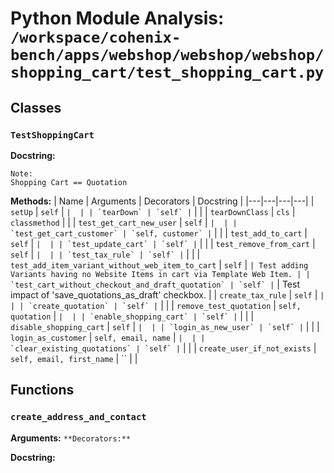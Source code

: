 # Python Module Analysis: `/workspace/cohenix-bench/apps/webshop/webshop/webshop/shopping_cart/test_shopping_cart.py`

## Classes

### `TestShoppingCart`


**Docstring:**
```
Note:
Shopping Cart == Quotation
```

**Methods:**
| Name | Arguments | Decorators | Docstring |
|---|---|---|---|
| `setUp` | `self` | `` |  |
| `tearDown` | `self` | `` |  |
| `tearDownClass` | `cls` | `classmethod` |  |
| `test_get_cart_new_user` | `self` | `` |  |
| `test_get_cart_customer` | `self, customer` | `` |  |
| `test_add_to_cart` | `self` | `` |  |
| `test_update_cart` | `self` | `` |  |
| `test_remove_from_cart` | `self` | `` |  |
| `test_tax_rule` | `self` | `` |  |
| `test_add_item_variant_without_web_item_to_cart` | `self` | `` | Test adding Variants having no Website Items in cart via Template Web Item. |
| `test_cart_without_checkout_and_draft_quotation` | `self` | `` | Test impact of 'save_quotations_as_draft' checkbox. |
| `create_tax_rule` | `self` | `` |  |
| `create_quotation` | `self` | `` |  |
| `remove_test_quotation` | `self, quotation` | `` |  |
| `enable_shopping_cart` | `self` | `` |  |
| `disable_shopping_cart` | `self` | `` |  |
| `login_as_new_user` | `self` | `` |  |
| `login_as_customer` | `self, email, name` | `` |  |
| `clear_existing_quotations` | `self` | `` |  |
| `create_user_if_not_exists` | `self, email, first_name` | `` |  |





## Functions

### `create_address_and_contact`
**Arguments:** ``
**Decorators:** ``

**Docstring:**
```

```

